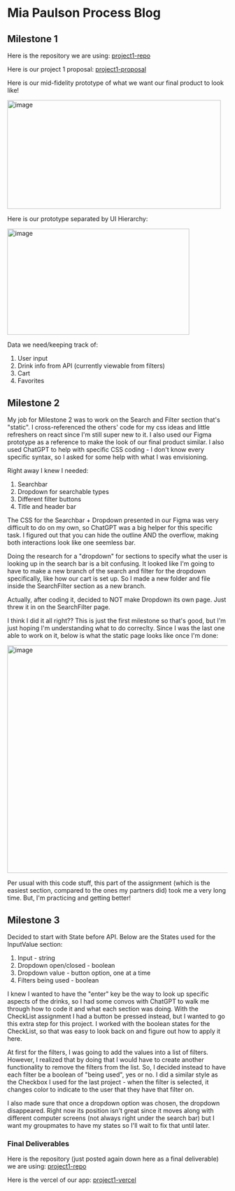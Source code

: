 # Mia Paulson Process Blog

## Milestone 1

Here is the repository we are using:
[project1-repo](https://github.com/CDAWGSWAGMAN/ATLS-4630-Project-1)

Here is our project 1 proposal:
[project1-proposal](https://o365coloradoedu-my.sharepoint.com/:w:/g/personal/mipa2824_colorado_edu/EX9IurRvKKdLlSEHVn_e0GcB2Sgf49iyLpLMWYlKwDj0Wg?e=qd1BOs)


Here is our mid-fidelity prototype of what we want our final product to look like!

<img width="488" height="247.66" alt="image" src="https://github.com/user-attachments/assets/c3927da6-c918-449c-80b4-487969958b02" />

Here is our prototype separated by UI Hierarchy:

<img width="416" height="242.66" alt="image" src="https://github.com/user-attachments/assets/f35a470e-75c1-427f-8521-ecf889ce31e9" />


Data we need/keeping track of:
1. User input
2. Drink info from API (currently viewable from filters)
3. Cart
4. Favorites


## Milestone 2
My job for Milestone 2 was to work on the Search and Filter section that's "static". I cross-referenced the others' code for my css ideas and little refreshers on react since I'm still super new to it. I also used our Figma prototype as a reference to make the look of our final product similar. I also used ChatGPT to help with specific CSS coding - I don't know every specific syntax, so I asked for some help with what I was envisioning.


Right away I knew I needed:
1. Searchbar
2. Dropdown for searchable types
3. Different filter buttons
4. Title and header bar


The CSS for the Searchbar + Dropdown presented in our Figma was very difficult to do on my own, so ChatGPT was a big helper for this specific task. I figured out that you can hide the outline AND the overflow, making both interactions look like one seemless bar.

Doing the research for a "dropdown" for sections to specify what the user is looking up in the search bar is a bit confusing. It looked like I'm going to have to make a new branch of the search and filter for the dropdown specifically, like how our cart is set up. So I made a new folder and file inside the SearchFilter section as a new branch.

Actually, after coding it, decided to NOT make Dropdown its own page. Just threw it in on the SearchFilter page.

I think I did it all right?? This is just the first milestone so that's good, but I'm just hoping I'm understanding what to do correclty. Since I was the last one able to work on it, below is what the static page looks like once I'm done:

<img width="952.66" height="519" alt="image" src="https://github.com/user-attachments/assets/ee372eea-8af3-4777-9756-a8d69f0381d5" />


Per usual with this code stuff, this part of the assignment (which is the easiest section, compared to the ones my partners did) took me a very long time. But, I'm practicing and getting better!


## Milestone 3

Decided to start with State before API. Below are the States used for the InputValue section:
1. Input - string
2. Dropdown open/closed - boolean
3. Dropdown value - button option, one at a time
4. Filters being used - boolean

I knew I wanted to have the "enter" key be the way to look up specific aspects of the drinks, so I had some convos with ChatGPT to walk me through how to code it and what each section was doing. With the CheckList assignment I had a button be pressed instead, but I wanted to go this extra step for this project. I worked with the boolean states for the CheckList, so that was easy to look back on and figure out how to apply it here.

At first for the filters, I was going to add the values into a list of filters. However, I realized that by doing that I would have to create another functionality to remove the filters from the list. So, I decided instead to have each filter be a boolean of "being used", yes or no. I did a similar style as the Checkbox I used for the last project - when the filter is selected, it changes color to indicate to the user that they have that filter on.

I also made sure that once a dropdown option was chosen, the dropdown disappeared. Right now its position isn't great since it moves along with different computer screens (not always right under the search bar) but I want my groupmates to have my states so I'll wait to fix that until later.


### Final Deliverables
Here is the repository (just posted again down here as a final deliverable) we are using:
[project1-repo](https://github.com/CDAWGSWAGMAN/ATLS-4630-Project-1)

Here is the vercel of our app:
[project1-vercel](][https://atls-4630-project-1.vercel.app/])
